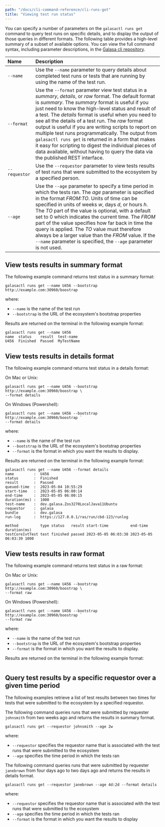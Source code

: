 ```yaml
---
path: "/docs/cli-command-reference/cli-runs-get"
title: "Viewing test run status"
---
```


You can specify a number of parameters on the `galasactl runs get` command to query test runs on specific
details, and to display the output of those queries in different formats. The following table provides a high-level summary of a subset of available options. You can view the full command syntax, including parameter descriptions, in the <a href="https://github.com/galasa-dev/cli/blob/main/docs/generated/galasactl_runs_get.md" target="_blank">Galasa cli repository</a>.

| Name |  Description  |
| :---- | :-------- | 
| `--name`  | Use the `--name` parameter to query details about completed test runs or tests that are running by using the name of the test run.  |
| `--format` | Use the `--format` parameter view test status in a _summary_,  _details_, or _raw_ format. The default format is _summary_. The _summary_ format is useful if you just need to know the high-level status and result of a test. The _details_ format is useful when you need to see all the details of a test run. The _raw_ format output is useful if you are writing scripts to report on multiple test runs programmatically. The output from `galasactl runs get` is returned in a form that makes it easy for scripting to digest the individual pieces of data available, without having to query the data via the published REST interface. | 
| `--requestor`| Use the `--requestor` parameter to view tests results of test runs that were submitted to the ecosystem by a specified person. |
| `--age`| Use the `--age` parameter to specify a time period in which the tests ran. The _age_ parameter is specified in the format _FROM:TO_. Units of time can be specified in units of weeks _w_, days _d_, or hours _h_. The _TO_ part of the value is optional, with a default set to 0 which indicates the current time. The _FROM_ part of the value specifies how far back in time the query is applied. The _TO_ value must therefore always be a larger value than the _FROM_ value. If the `--name` parameter is specified, the `--age` parameter is not used. |


## View tests results in summary format

The following example command returns test status in a summary format:

```
galasactl runs get --name U456 --bootstrap http://example.com:30960/boostrap 
``` 

where:
- `--name` is the name of the test run 
- `--bootstrap` is the URL of the ecosystem's bootstrap properties



Results are returned on the terminal in the following example format:

```
galasactl runs get --name U456
name  status    result  test-name
U456  Finished  Passed  MyTestName
```

## View tests results in details format

The following example command returns test status in a details format:

On Mac or Unix:

```
galasactl runs get --name U456 --bootstrap http://example.com:30960/boostrap \
--format details 
``` 

On Windows (Powershell):
```
galasactl runs get --name U456 --bootstrap http://example.com:30960/boostrap `
--format details 
``` 

where:
- `--name` is the name of the test run 
- `--bootstrap` is the URL of the ecosystem's bootstrap properties
- `--format` is the format in which you want the results to display.


Results are returned on the terminal in the following example format:

```
galasactl runs get --name U456 --format details
name         :  U456
status       :  Finished
result       :  Passed
queued-time  :  2023-05-04 10:55:29
start-time   :  2023-05-05 06:00:14
end-time     :  2023-05-05 06:00:15
duration(ms) :  1000
test-name    :  dev.galasa.Zos3270LocalJava11Ubuntu
requestor    :  galasa
bundle       :  dev.galasa
run-log      :  https://127.0.0.1/ras/run/cbd-123/runlog

method          type status   result start-time          end-time            duration(ms)
testCoreIvtTest test finished passed 2023-05-05 06:03:38 2023-05-05 06:03:39 1000
```

## View tests results in raw format

The following example command returns test status in a raw format:

On Mac or Unix:

```
galasactl runs get --name U456 --bootstrap http://example.com:30960/boostrap \
--format raw
``` 

On Windows (Powershell):
```
galasactl runs get --name U456 --bootstrap http://example.com:30960/boostrap `
--format raw
``` 

where:
- `--name` is the name of the test run 
- `--bootstrap` is the URL of the ecosystem's bootstrap properties
- `--format` is the format in which you want the results to display.

Results are returned on the terminal in the following example format:

```
```

## Query test results by a specific requestor over a given time period

The following examples retrieve a list of test results between two times for tests that were submitted to the ecosystem by a specified requestor.

The following command queries runs that were submitted by requester `johnsmith` from two weeks ago and returns the results in summary format.

```
galasactl runs get --requestor johnsmith --age 2w
```

where:

- `--requestor` specifies the requestor name that is associated with the test runs that were submitted to the ecosystem
- `--age` specifies the time period in which the tests ran


The following command queries runs that were submitted by requester `janebrown` from four days ago to two days ago and returns the results in details format.

```
galasactl runs get --requestor janebrown --age 4d:2d --format details
```

where:

- `--requestor` specifies the requestor name that is associated with the test runs that were submitted to the ecosystem
- `--age` specifies the time period in which the tests ran
- `--format` is the format in which you want the results to display